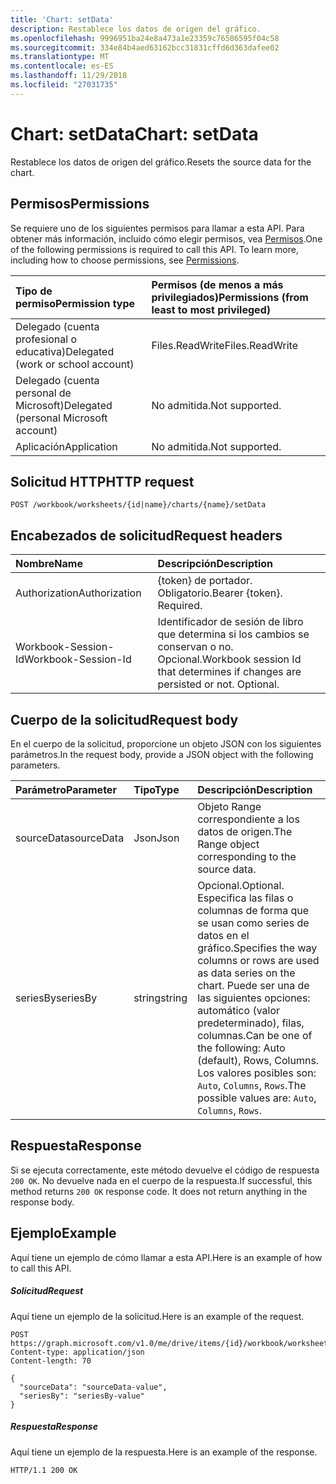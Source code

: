 ```yaml
---
title: 'Chart: setData'
description: Restablece los datos de origen del gráfico.
ms.openlocfilehash: 9996951ba24e8a473a1e23359c76506595f04c58
ms.sourcegitcommit: 334e84b4aed63162bcc31831cffd6d363dafee02
ms.translationtype: MT
ms.contentlocale: es-ES
ms.lasthandoff: 11/29/2018
ms.locfileid: "27031735"
---
```

# <a name="chart-setdata"></a><span data-ttu-id="95683-103">Chart: setData</span><span class="sxs-lookup"><span data-stu-id="95683-103">Chart: setData</span></span>

<span data-ttu-id="95683-104">Restablece los datos de origen del gráfico.</span><span class="sxs-lookup"><span data-stu-id="95683-104">Resets the source data for the chart.</span></span>
## <a name="permissions"></a><span data-ttu-id="95683-105">Permisos</span><span class="sxs-lookup"><span data-stu-id="95683-105">Permissions</span></span>
<span data-ttu-id="95683-p101">Se requiere uno de los siguientes permisos para llamar a esta API. Para obtener más información, incluido cómo elegir permisos, vea [Permisos](/graph/permissions-reference).</span><span class="sxs-lookup"><span data-stu-id="95683-p101">One of the following permissions is required to call this API. To learn more, including how to choose permissions, see [Permissions](/graph/permissions-reference).</span></span>

|<span data-ttu-id="95683-108">Tipo de permiso</span><span class="sxs-lookup"><span data-stu-id="95683-108">Permission type</span></span>      | <span data-ttu-id="95683-109">Permisos (de menos a más privilegiados)</span><span class="sxs-lookup"><span data-stu-id="95683-109">Permissions (from least to most privileged)</span></span>              |
|:--------------------|:---------------------------------------------------------|
|<span data-ttu-id="95683-110">Delegado (cuenta profesional o educativa)</span><span class="sxs-lookup"><span data-stu-id="95683-110">Delegated (work or school account)</span></span> | <span data-ttu-id="95683-111">Files.ReadWrite</span><span class="sxs-lookup"><span data-stu-id="95683-111">Files.ReadWrite</span></span>    |
|<span data-ttu-id="95683-112">Delegado (cuenta personal de Microsoft)</span><span class="sxs-lookup"><span data-stu-id="95683-112">Delegated (personal Microsoft account)</span></span> | <span data-ttu-id="95683-113">No admitida.</span><span class="sxs-lookup"><span data-stu-id="95683-113">Not supported.</span></span>    |
|<span data-ttu-id="95683-114">Aplicación</span><span class="sxs-lookup"><span data-stu-id="95683-114">Application</span></span> | <span data-ttu-id="95683-115">No admitida.</span><span class="sxs-lookup"><span data-stu-id="95683-115">Not supported.</span></span> |

## <a name="http-request"></a><span data-ttu-id="95683-116">Solicitud HTTP</span><span class="sxs-lookup"><span data-stu-id="95683-116">HTTP request</span></span>
<!-- { "blockType": "ignored" } -->
```http
POST /workbook/worksheets/{id|name}/charts/{name}/setData

```
## <a name="request-headers"></a><span data-ttu-id="95683-117">Encabezados de solicitud</span><span class="sxs-lookup"><span data-stu-id="95683-117">Request headers</span></span>
| <span data-ttu-id="95683-118">Nombre</span><span class="sxs-lookup"><span data-stu-id="95683-118">Name</span></span>       | <span data-ttu-id="95683-119">Descripción</span><span class="sxs-lookup"><span data-stu-id="95683-119">Description</span></span>|
|:---------------|:----------|
| <span data-ttu-id="95683-120">Authorization</span><span class="sxs-lookup"><span data-stu-id="95683-120">Authorization</span></span>  | <span data-ttu-id="95683-p102">{token} de portador. Obligatorio.</span><span class="sxs-lookup"><span data-stu-id="95683-p102">Bearer {token}. Required.</span></span> |
| <span data-ttu-id="95683-123">Workbook-Session-Id</span><span class="sxs-lookup"><span data-stu-id="95683-123">Workbook-Session-Id</span></span>  | <span data-ttu-id="95683-p103">Identificador de sesión de libro que determina si los cambios se conservan o no. Opcional.</span><span class="sxs-lookup"><span data-stu-id="95683-p103">Workbook session Id that determines if changes are persisted or not. Optional.</span></span>|

## <a name="request-body"></a><span data-ttu-id="95683-126">Cuerpo de la solicitud</span><span class="sxs-lookup"><span data-stu-id="95683-126">Request body</span></span>
<span data-ttu-id="95683-127">En el cuerpo de la solicitud, proporcione un objeto JSON con los siguientes parámetros.</span><span class="sxs-lookup"><span data-stu-id="95683-127">In the request body, provide a JSON object with the following parameters.</span></span>

| <span data-ttu-id="95683-128">Parámetro</span><span class="sxs-lookup"><span data-stu-id="95683-128">Parameter</span></span>    | <span data-ttu-id="95683-129">Tipo</span><span class="sxs-lookup"><span data-stu-id="95683-129">Type</span></span>   |<span data-ttu-id="95683-130">Descripción</span><span class="sxs-lookup"><span data-stu-id="95683-130">Description</span></span>|
|:---------------|:--------|:----------|
|<span data-ttu-id="95683-131">sourceData</span><span class="sxs-lookup"><span data-stu-id="95683-131">sourceData</span></span>|<span data-ttu-id="95683-132">Json</span><span class="sxs-lookup"><span data-stu-id="95683-132">Json</span></span>|<span data-ttu-id="95683-133">Objeto Range correspondiente a los datos de origen.</span><span class="sxs-lookup"><span data-stu-id="95683-133">The Range object corresponding to the source data.</span></span>|
|<span data-ttu-id="95683-134">seriesBy</span><span class="sxs-lookup"><span data-stu-id="95683-134">seriesBy</span></span>|<span data-ttu-id="95683-135">string</span><span class="sxs-lookup"><span data-stu-id="95683-135">string</span></span>|<span data-ttu-id="95683-136">Opcional.</span><span class="sxs-lookup"><span data-stu-id="95683-136">Optional.</span></span> <span data-ttu-id="95683-137">Especifica las filas o columnas de forma que se usan como series de datos en el gráfico.</span><span class="sxs-lookup"><span data-stu-id="95683-137">Specifies the way columns or rows are used as data series on the chart.</span></span> <span data-ttu-id="95683-138">Puede ser una de las siguientes opciones: automático (valor predeterminado), filas, columnas.</span><span class="sxs-lookup"><span data-stu-id="95683-138">Can be one of the following: Auto (default), Rows, Columns.</span></span>  <span data-ttu-id="95683-139">Los valores posibles son: `Auto`, `Columns`, `Rows`.</span><span class="sxs-lookup"><span data-stu-id="95683-139">The possible values are: `Auto`, `Columns`, `Rows`.</span></span>|

## <a name="response"></a><span data-ttu-id="95683-140">Respuesta</span><span class="sxs-lookup"><span data-stu-id="95683-140">Response</span></span>

<span data-ttu-id="95683-p105">Si se ejecuta correctamente, este método devuelve el código de respuesta `200 OK`. No devuelve nada en el cuerpo de la respuesta.</span><span class="sxs-lookup"><span data-stu-id="95683-p105">If successful, this method returns `200 OK` response code. It does not return anything in the response body.</span></span>

## <a name="example"></a><span data-ttu-id="95683-143">Ejemplo</span><span class="sxs-lookup"><span data-stu-id="95683-143">Example</span></span>
<span data-ttu-id="95683-144">Aquí tiene un ejemplo de cómo llamar a esta API.</span><span class="sxs-lookup"><span data-stu-id="95683-144">Here is an example of how to call this API.</span></span>
##### <a name="request"></a><span data-ttu-id="95683-145">Solicitud</span><span class="sxs-lookup"><span data-stu-id="95683-145">Request</span></span>
<span data-ttu-id="95683-146">Aquí tiene un ejemplo de la solicitud.</span><span class="sxs-lookup"><span data-stu-id="95683-146">Here is an example of the request.</span></span>
<!-- {
  "blockType": "request",
  "name": "chart_setdata"
}-->
```http
POST https://graph.microsoft.com/v1.0/me/drive/items/{id}/workbook/worksheets/{id|name}/charts/{name}/setData
Content-type: application/json
Content-length: 70

{
  "sourceData": "sourceData-value",
  "seriesBy": "seriesBy-value"
}
```

##### <a name="response"></a><span data-ttu-id="95683-147">Respuesta</span><span class="sxs-lookup"><span data-stu-id="95683-147">Response</span></span>
<span data-ttu-id="95683-148">Aquí tiene un ejemplo de la respuesta.</span><span class="sxs-lookup"><span data-stu-id="95683-148">Here is an example of the response.</span></span> 
<!-- {
  "blockType": "response"
} -->
```http
HTTP/1.1 200 OK
```

<!-- uuid: 8fcb5dbc-d5aa-4681-8e31-b001d5168d79
2015-10-25 14:57:30 UTC -->
<!-- {
  "type": "#page.annotation",
  "description": "Chart: setData",
  "keywords": "",
  "section": "documentation",
  "tocPath": ""
}-->